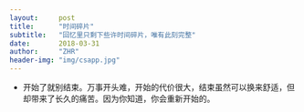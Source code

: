```yaml
---
layout:     post
title:      "时间碎片"
subtitle:   "回忆里只剩下些许时间碎片，唯有此刻完整"
date:       2018-03-31
author:     "ZHR"
header-img: "img/csapp.jpg"
---
```


* 开始了就别结束。万事开头难，开始的代价很大，结束虽然可以换来舒适，但却带来了长久的痛苦。因为你知道，你会重新开始的。
